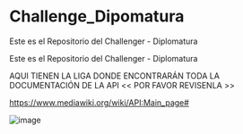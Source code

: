 # Challenge_Dipomatura
Este es el Repositorio del Challenger - Diplomatura

Este es el Repositorio del Challenger - Diplomatura

AQUI TIENEN LA LIGA DONDE ENCONTRARÁN TODA LA DOCUMENTACIÓN DE LA API << POR FAVOR REVISENLA >>

https://www.mediawiki.org/wiki/API:Main_page#


![image](https://github.com/user-attachments/assets/28464924-b1e9-4112-9f61-c7ed10e129e6)

